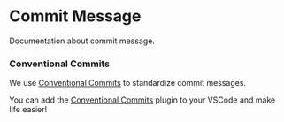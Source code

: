 # Commit Message

Documentation about commit message.

### Conventional Commits

We use [Conventional Commits](https://www.conventionalcommits.org/en/v1.0.0/) to standardize commit messages.

You can add the <a href="https://marketplace.visualstudio.com/items?itemName=vivaxy.vscode-conventional-commits">Conventional Commits</a> plugin to your VSCode and make life easier!